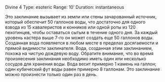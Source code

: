 Divine 4
Type: esoteric
Range: 10’
Duration: instantaneous

Это заклинание вызывает из земли или стены зачарованный источник, который обеспечит 50 галлонов воды, что достаточно для одного взвода из 15 кавалеристов и конников или одной роты из 120 пехотинцев, чтобы оставаться сытым в течение одного дня. За каждый уровень кастера выше 7-го он может создать еще 50 галлонов воды. Созданная вода появляется в любом месте в пределах досягаемости и прямой видимости заклинателя. Вода, созданная этим заклинанием, похожа на чистую дождевую воду. Обратите внимание, что во время произнесения заклинания необходимо иметь один или несколько сосудов для хранения воды. Вода весит примерно 1 камень на галлон; один кубический фут воды равен примерно 8 галлонам. Это заклинание можно произнести только один раз в день.